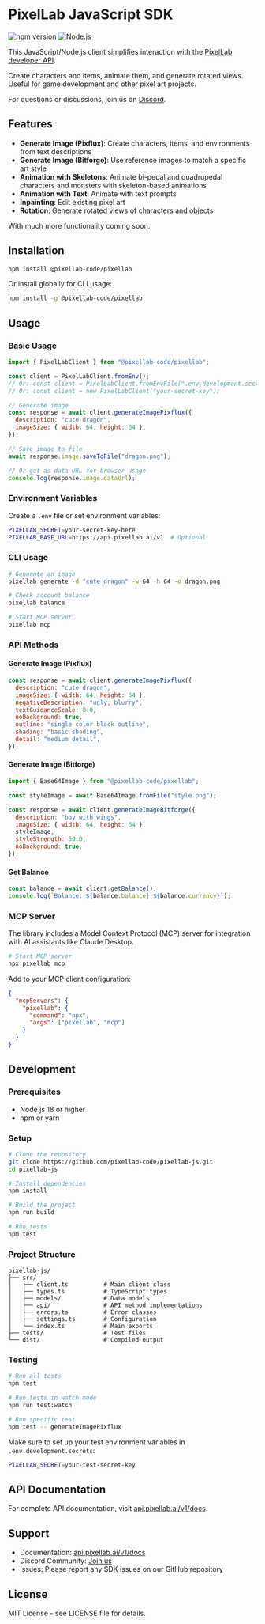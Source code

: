 # PixelLab JavaScript SDK

[![npm version](https://badge.fury.io/js/@pixellab-code%2Fpixellab.svg)](https://badge.fury.io/js/@pixellab-code%2Fpixellab)
[![Node.js](https://img.shields.io/badge/Node.js-18%2B-green.svg)](https://nodejs.org/)

This JavaScript/Node.js client simplifies interaction with the [PixelLab developer API](http://api.pixellab.ai/v1).

Create characters and items, animate them, and generate rotated views. Useful for game development and other pixel art projects.

For questions or discussions, join us on [Discord](https://discord.gg/pBeyTBF8T7).

## Features

- **Generate Image (Pixflux)**: Create characters, items, and environments from text descriptions
- **Generate Image (Bitforge)**: Use reference images to match a specific art style
- **Animation with Skeletons**: Animate bi-pedal and quadrupedal characters and monsters with skeleton-based animations
- **Animation with Text**: Animate with text prompts
- **Inpainting**: Edit existing pixel art
- **Rotation**: Generate rotated views of characters and objects

With much more functionality coming soon.

## Installation

```bash
npm install @pixellab-code/pixellab
```

Or install globally for CLI usage:

```bash
npm install -g @pixellab-code/pixellab
```

## Usage

### Basic Usage

```javascript
import { PixelLabClient } from "@pixellab-code/pixellab";

const client = PixelLabClient.fromEnv();
// Or: const client = PixelLabClient.fromEnvFile(".env.development.secrets");
// Or: const client = new PixelLabClient("your-secret-key");

// Generate image
const response = await client.generateImagePixflux({
  description: "cute dragon",
  imageSize: { width: 64, height: 64 },
});

// Save image to file
await response.image.saveToFile("dragon.png");

// Or get as data URL for browser usage
console.log(response.image.dataUrl);
```

### Environment Variables

Create a `.env` file or set environment variables:

```bash
PIXELLAB_SECRET=your-secret-key-here
PIXELLAB_BASE_URL=https://api.pixellab.ai/v1  # Optional
```

### CLI Usage

```bash
# Generate an image
pixellab generate -d "cute dragon" -w 64 -h 64 -o dragon.png

# Check account balance
pixellab balance

# Start MCP server
pixellab mcp
```

### API Methods

#### Generate Image (Pixflux)

```javascript
const response = await client.generateImagePixflux({
  description: "cute dragon",
  imageSize: { width: 64, height: 64 },
  negativeDescription: "ugly, blurry",
  textGuidanceScale: 8.0,
  noBackground: true,
  outline: "single color black outline",
  shading: "basic shading",
  detail: "medium detail",
});
```

#### Generate Image (Bitforge)

```javascript
import { Base64Image } from "@pixellab-code/pixellab";

const styleImage = await Base64Image.fromFile("style.png");

const response = await client.generateImageBitforge({
  description: "boy with wings",
  imageSize: { width: 64, height: 64 },
  styleImage,
  styleStrength: 50.0,
  noBackground: true,
});
```

#### Get Balance

```javascript
const balance = await client.getBalance();
console.log(`Balance: ${balance.balance} ${balance.currency}`);
```

### MCP Server

The library includes a Model Context Protocol (MCP) server for integration with AI assistants like Claude Desktop.

```bash
# Start MCP server
npx pixellab mcp
```

Add to your MCP client configuration:

```json
{
  "mcpServers": {
    "pixellab": {
      "command": "npx",
      "args": ["pixellab", "mcp"]
    }
  }
}
```

## Development

### Prerequisites

- Node.js 18 or higher
- npm or yarn

### Setup

```bash
# Clone the repository
git clone https://github.com/pixellab-code/pixellab-js.git
cd pixellab-js

# Install dependencies
npm install

# Build the project
npm run build

# Run tests
npm test
```

### Project Structure

```
pixellab-js/
├── src/
│   ├── client.ts          # Main client class
│   ├── types.ts           # TypeScript types
│   ├── models/            # Data models
│   ├── api/               # API method implementations
│   ├── errors.ts          # Error classes
│   ├── settings.ts        # Configuration
│   └── index.ts           # Main exports
├── tests/                 # Test files
└── dist/                  # Compiled output
```

### Testing

```bash
# Run all tests
npm test

# Run tests in watch mode
npm run test:watch

# Run specific test
npm test -- generateImagePixflux
```

Make sure to set up your test environment variables in `.env.development.secrets`:

```bash
PIXELLAB_SECRET=your-test-secret-key
```

## API Documentation

For complete API documentation, visit [api.pixellab.ai/v1/docs](https://api.pixellab.ai/v1/docs).

## Support

- Documentation: [api.pixellab.ai/v1/docs](https://api.pixellab.ai/v1/docs)
- Discord Community: [Join us](https://discord.gg/pBeyTBF8T7)
- Issues: Please report any SDK issues on our GitHub repository

## License

MIT License - see LICENSE file for details.

